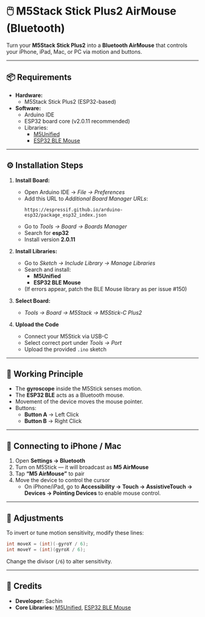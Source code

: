 # 🖱️ M5Stack Stick Plus2 AirMouse (Bluetooth)

Turn your **M5Stack Stick Plus2** into a **Bluetooth AirMouse** that controls your iPhone, iPad, Mac, or PC via motion and buttons.

---

## 📦 Requirements

- **Hardware:**
  - M5Stack Stick Plus2 (ESP32-based)
- **Software:**
  - Arduino IDE
  - ESP32 board core (v2.0.11 recommended)
  - Libraries:
    - [M5Unified](https://github.com/m5stack/M5Unified)
    - [ESP32 BLE Mouse](https://github.com/T-vK/ESP32-BLE-Mouse)

---

## ⚙️ Installation Steps

1. **Install Board:**
   - Open Arduino IDE → *File → Preferences*
   - Add this URL to *Additional Board Manager URLs*:
     ```
     https://espressif.github.io/arduino-esp32/package_esp32_index.json
     ```
   - Go to *Tools → Board → Boards Manager*
   - Search for **esp32**
   - Install version **2.0.11**

2. **Install Libraries:**
   - Go to *Sketch → Include Library → Manage Libraries*
   - Search and install:
     - **M5Unified**
     - **ESP32 BLE Mouse**
   - (If errors appear, patch the BLE Mouse library as per issue #150)

3. **Select Board:**
   - *Tools → Board → M5Stack → M5Stick-C Plus2*

4. **Upload the Code**
   - Connect your M5Stick via USB-C
   - Select correct port under *Tools → Port*
   - Upload the provided `.ino` sketch

---

## 🧠 Working Principle

- The **gyroscope** inside the M5Stick senses motion.
- The **ESP32 BLE** acts as a Bluetooth mouse.
- Movement of the device moves the mouse pointer.
- Buttons:
  - **Button A** → Left Click
  - **Button B** → Right Click

---

## 📲 Connecting to iPhone / Mac

1. Open **Settings → Bluetooth**
2. Turn on M5Stick — it will broadcast as **M5 AirMouse**
3. Tap **“M5 AirMouse”** to pair
4. Move the device to control the cursor
   - On iPhone/iPad, go to **Accessibility → Touch → AssistiveTouch → Devices → Pointing Devices** to enable mouse control.

---

## 🧩 Adjustments

To invert or tune motion sensitivity, modify these lines:

```cpp
int moveX = (int)(-gyroY / 6);
int moveY = (int)(gyroX / 6);
```

Change the divisor (`/6`) to alter sensitivity.

---

## 🧾 Credits

- **Developer:** Sachin  
- **Core Libraries:** [M5Unified](https://github.com/m5stack/M5Unified), [ESP32 BLE Mouse](https://github.com/T-vK/ESP32-BLE-Mouse)
